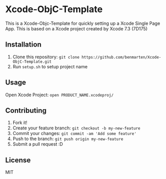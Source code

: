 # Xcode-ObjC-Template

This is a Xcode-Objc-Template for quickly setting up a Xcode Single Page App.
This is based on a Xcode project created by Xcode 7.3 (7D175)

## Installation

1. Clone this repository: `git clone https://github.com/benmarten/Xcode-ObjC-Template.git`
2. Run `setup.sh` to setup project name

## Usage

Open Xcode Project: `open PRODUCT_NAME.xcodeproj/`

## Contributing

1. Fork it!
2. Create your feature branch: `git checkout -b my-new-feature`
3. Commit your changes: `git commit -am 'Add some feature'`
4. Push to the branch: `git push origin my-new-feature`
5. Submit a pull request :D

## License

MIT
